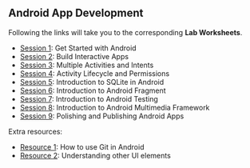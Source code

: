 ## Android App Development

Following the links will take you to the corresponding **Lab Worksheets**.

+ [Session 1](session-1.md): Get Started with Android
+ [Session 2](session-2.md): Build Interactive Apps
+ [Session 3](session-3.md): Multiple Activities and Intents
+ [Session 4](session-4.md): Activity Lifecycle and Permissions
+ [Session 5](session-5.md): Introduction to SQLite in Android
+ [Session 6](session-6.md): Introduction to Android Fragment
+ [Session 7](session-7.md): Introduction to Android Testing
+ [Session 8](session-8.md): Introduction to Android Multimedia Framework
+ [Session 9](session-9.md): Polishing and Publishing Android Apps

Extra resources:

+ [Resource 1](resource-1.md): How to use Git in Android
+ [Resource 2](resource-2.md): Understanding other UI elements

